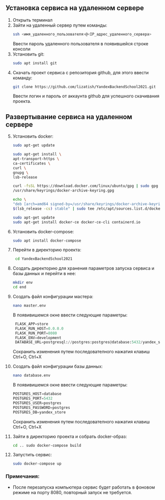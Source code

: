 ## Установка сервиса на удаленном сервере

1. Открыть терминал
2. Зайти на удаленный сервер путем команды:
   ```bash
   ssh <имя_удаленного_пользователя>@<IP_адрес_удаленного_сервера>
      ```
   Ввести пароль удаленного пользователя в появившейся строке консоли
3. Установить git:
   ```bash
   sudo apt install git
   ```
4. Скачать проект сервиса с репозитория github, для этого ввести команду:
   ```bash
   git clone https://github.com/lizatish/YandexBackendSchool2021.git
   ```
   Ввести логин и пароль от аккаунта github для успешного скачивания проекта.

## Развертывание сервиса на удаленном сервере

5. Установить docker:
     ```bash
    sudo apt-get update
   
    sudo apt-get install \
    apt-transport-https \
    ca-certificates \
    curl \
    gnupg \
    lsb-release
   
    curl -fsSL https://download.docker.com/linux/ubuntu/gpg | sudo gpg --dearmor -o
    /usr/share/keyrings/docker-archive-keyring.gpg
   
    echo \ 
   "deb [arch=amd64 signed-by=/usr/share/keyrings/docker-archive-keyring.gpg] https://download.docker.com/linux/ubuntu \
    $(lsb_release -cs) stable" | sudo tee /etc/apt/sources.list.d/docker.list > /dev/null
   
    sudo apt-get update 
    sudo apt-get install docker-ce docker-ce-cli containerd.io    
    ```

6. Установить docker-compose:
   ```bash
   sudo apt install docker-compose
   ```
7. Перейти в директорию проекта:
   ```bash
    cd YandexBackendSchool2021
    ```
8. Создать директорию для хранения параметров запуска сервиса и базы данных и перейти в нее:
    ```bash   
    mkdir env
    cd end
    ```
9. Создать файл конфигурации мастера:
   ```bash   
   nano master.env 
   ```
   В появивишемся окне ввести следующие параметры:
   ```python
    FLASK_APP=store 
    FLASK_RUN_HOST=0.0.0.0
    FLASK_RUN_PORT=8080
    FLASK_ENV=development
    DATABASE_URL=postgresql://postgres:postgres@database:5432/yandex_store 
   ```
   Сохранить изменения путем последователного нажатия клавиш Ctrl+O, Ctrl+X
10. Создать файл конфигурации базы данных:
     ```bash  
    nano database.env
    ```
     В появивишемся окне ввести следующие параметры:
     ```python
    POSTGRES_HOST=database
    POSTGRES_PORT=5432
    POSTGRES_USER=postgres
    POSTGRES_PASSWORD=postgres
    POSTGRES_DB=yandex_store
    ```
    Сохранить изменения путем последователного нажатия клавиш Ctrl+O, Ctrl+X
12. Зайти в директорию проекта и собрать docker-образ:
    ```bash 
    cd .. sudo docker-compose build
    ```
13. Запустить сервис:
    ```bash  
    sudo docker-compose up
    ```

### Примечания:

- После перезапуска компьютера сервис будет работать в фоновом режиме на порту 8080, повторный запуск не требуется.

